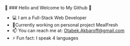 👋 ### Hello and Welcome to My Github 👋

- :computer: I am a Full-Stack Web Developer
- :mag_right:Currently working on personal project MealFresh
- 📫 You can reach me at: Otabek.Akbaroff@gmail.com
- ⚡ Fun fact: I speak 4 languages

